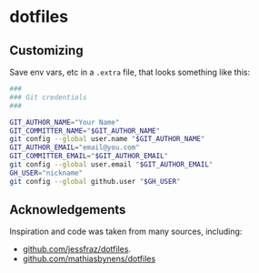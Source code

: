 # dotfiles

## Customizing

Save env vars, etc in a `.extra` file, that looks something like
this:

```bash
###
### Git credentials
###

GIT_AUTHOR_NAME="Your Name"
GIT_COMMITTER_NAME="$GIT_AUTHOR_NAME"
git config --global user.name "$GIT_AUTHOR_NAME"
GIT_AUTHOR_EMAIL="email@you.com"
GIT_COMMITTER_EMAIL="$GIT_AUTHOR_EMAIL"
git config --global user.email "$GIT_AUTHOR_EMAIL"
GH_USER="nickname"
git config --global github.user "$GH_USER"
```

## Acknowledgements

Inspiration and code was taken from many sources, including:

* [github.com/jessfraz/dotfiles](https://github.com/jessfraz/dotfiles).
* [github.com/mathiasbynens/dotfiles](https://github.com/mathiasbynens/dotfiles)
